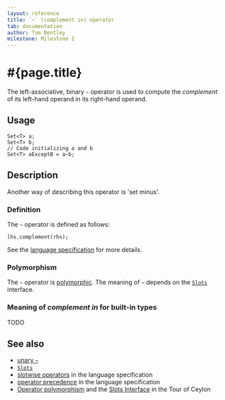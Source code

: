 ```yaml
---
layout: reference
title: `~` (complement in) operator
tab: documentation
author: Tom Bentley
milestone: Milestone 2
---
```


# #{page.title}

The left-associative, binary `~` operator is used to compute the 
*complement* of its left-hand operand in its right-hand operand. 

## Usage 

    Set<T> a;
    Set<T> b;
    // Code initializing a and b
    Set<T> aExceptB = a~b;

## Description

Another way of describing this operator is 'set minus'.

### Definition

The `~` operator is defined as follows:

    lhs.complement(rhs);

See the [language specification](#{site.urls.spec}#slotwiseoperators) for 
more details.

### Polymorphism

The `~` operator is [polymorphic](/documentation/reference/operator/operator-polymorphism). 
The meaning of `~` depends on the 
[`Slots`](../../ceylon.language/Slots) interface.

### Meaning of *complement in* for built-in types

TODO

## See also

* [unary `~`](../complement)
* [`Slots`](../../ceylon.language/Slots)
* [slotwise operators](#{site.urls.spec}#slotwiseoperators) in the 
  language specification
* [operator precedence](#{site.urls.spec}#operatorprecedence) in the 
  language specification
* [Operator polymorphism](/documentation/tour/language-module/#operator_polymorphism) 
  and the
  [Slots Interface](/documentation/tour/language-module/#the_slots_interface) 
  in the Tour of Ceylon

